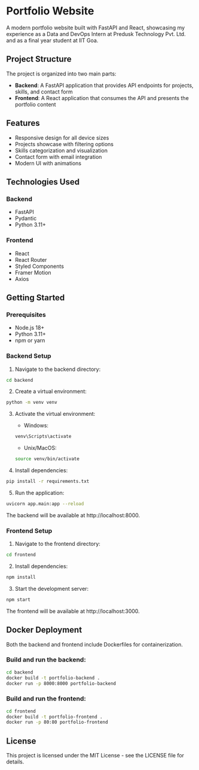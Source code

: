 # Portfolio Website

A modern portfolio website built with FastAPI and React, showcasing my experience as a Data and DevOps Intern at Predusk Technology Pvt. Ltd. and as a final year student at IIT Goa.

## Project Structure

The project is organized into two main parts:

- **Backend**: A FastAPI application that provides API endpoints for projects, skills, and contact form
- **Frontend**: A React application that consumes the API and presents the portfolio content

## Features

- Responsive design for all device sizes
- Projects showcase with filtering options
- Skills categorization and visualization
- Contact form with email integration
- Modern UI with animations

## Technologies Used

### Backend
- FastAPI
- Pydantic
- Python 3.11+

### Frontend
- React
- React Router
- Styled Components
- Framer Motion
- Axios

## Getting Started

### Prerequisites

- Node.js 18+
- Python 3.11+
- npm or yarn

### Backend Setup

1. Navigate to the backend directory:
```bash
cd backend
```

2. Create a virtual environment:
```bash
python -m venv venv
```

3. Activate the virtual environment:
   - Windows: 
   ```bash
   venv\Scripts\activate
   ```
   - Unix/MacOS: 
   ```bash
   source venv/bin/activate
   ```

4. Install dependencies:
```bash
pip install -r requirements.txt
```

5. Run the application:
```bash
uvicorn app.main:app --reload
```

The backend will be available at http://localhost:8000.

### Frontend Setup

1. Navigate to the frontend directory:
```bash
cd frontend
```

2. Install dependencies:
```bash
npm install
```

3. Start the development server:
```bash
npm start
```

The frontend will be available at http://localhost:3000.

## Docker Deployment

Both the backend and frontend include Dockerfiles for containerization.

### Build and run the backend:
```bash
cd backend
docker build -t portfolio-backend .
docker run -p 8000:8000 portfolio-backend
```

### Build and run the frontend:
```bash
cd frontend
docker build -t portfolio-frontend .
docker run -p 80:80 portfolio-frontend
```

## License

This project is licensed under the MIT License - see the LICENSE file for details. 